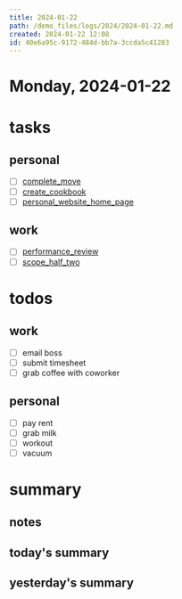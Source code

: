 ```yaml
---
title: 2024-01-22
path: /demo_files/logs/2024/2024-01-22.md
created: 2024-01-22 12:08
id: 40e6a95c-9172-484d-bb7a-3ccda5c41283
---
```


# Monday, 2024-01-22

# tasks

## personal

- [ ] [complete_move](/demo_files/tasks/personal/complete_move.md)
- [ ] [create_cookbook](/demo_files/tasks/personal/create_cookbook.md)
- [ ] [personal_website_home_page](/demo_files/tasks/personal/personal_website_home_page.md)

## work

- [ ] [performance_review](/demo_files/tasks/work/performance_review.md)
- [ ] [scope_half_two](/demo_files/tasks/work/scope_half_two.md)

# todos

## work

- [ ] email boss
- [ ] submit timesheet
- [ ] grab coffee with coworker

## personal

- [ ] pay rent
- [ ] grab milk
- [ ] workout
- [ ] vacuum

# summary

## notes

## today's summary

## yesterday's summary
